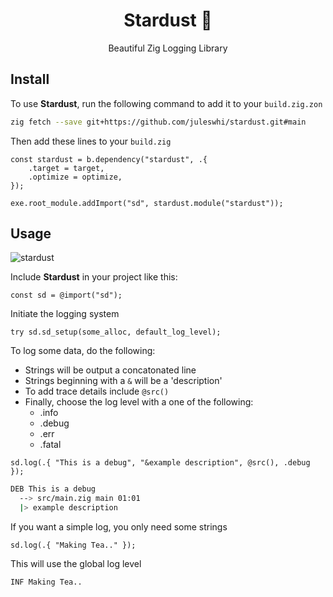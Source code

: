 <div align="center">

# Stardust 🌠

Beautiful Zig Logging Library

</div>

## Install

To use **Stardust**, run the following command to add it to your `build.zig.zon`

```sh
zig fetch --save git+https://github.com/juleswhi/stardust.git#main
```

Then add these lines to your `build.zig`

```zig
const stardust = b.dependency("stardust", .{
    .target = target,
    .optimize = optimize,
});

exe.root_module.addImport("sd", stardust.module("stardust"));
```

## Usage

![stardust](https://github.com/user-attachments/assets/f5465e54-5163-4a8c-8593-47c6cfaadf8d)

Include **Stardust** in your project like this:

```zig
const sd = @import("sd");
```

Initiate the logging system

```zig
try sd.sd_setup(some_alloc, default_log_level);
```

To log some data, do the following:

- Strings will be output a concatonated line
- Strings beginning with a `&` will be a 'description'
- To add trace details include `@src()`
- Finally, choose the log level with a one of the following:
    - .info
    - .debug
    - .err
    - .fatal

```zig
sd.log(.{ "This is a debug", "&example description", @src(), .debug });
```

```sh
DEB This is a debug
  --> src/main.zig main 01:01
  |> example description
```

If you want a simple log, you only need some strings

```zig
sd.log(.{ "Making Tea.." });
```

This will use the global log level

```sh
INF Making Tea..
```
